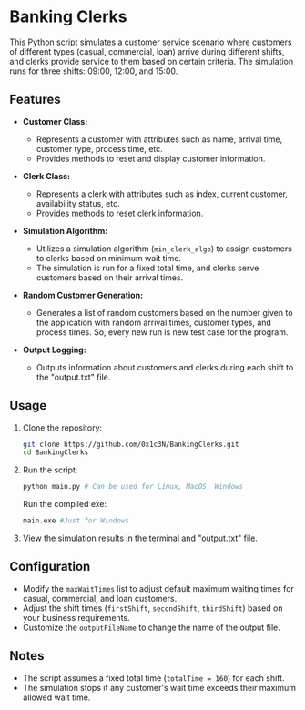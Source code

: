# Banking Clerks

This Python script simulates a customer service scenario where customers of different types (casual, commercial, loan) arrive during different shifts, and clerks provide service to them based on certain criteria. The simulation runs for three shifts: 09:00, 12:00, and 15:00.

## Features
- **Customer Class:**
  - Represents a customer with attributes such as name, arrival time, customer type, process time, etc.
  - Provides methods to reset and display customer information.

- **Clerk Class:**
  - Represents a clerk with attributes such as index, current customer, availability status, etc.
  - Provides methods to reset clerk information.

- **Simulation Algorithm:**
  - Utilizes a simulation algorithm (`min_clerk_algo`) to assign customers to clerks based on minimum wait time.
  - The simulation is run for a fixed total time, and clerks serve customers based on their arrival times.

- **Random Customer Generation:**
  - Generates a list of random customers based on the number given to the application with random arrival times, customer types, and process times. So, every new run is new test case for the program.

- **Output Logging:**
  - Outputs information about customers and clerks during each shift to the "output.txt" file.

## Usage
1. Clone the repository:

    ```bash
    git clone https://github.com/0x1c3N/BankingClerks.git
    cd BankingClerks
    ```

2. Run the script:

    ```bash
    python main.py # Can be used for Linux, MacOS, Windows
    ```

    Run the compiled exe:
  
    ```bash
    main.exe #Just for Windows
    ```


3. View the simulation results in the terminal and "output.txt" file.

## Configuration
- Modify the `maxWaitTimes` list to adjust default maximum waiting times for casual, commercial, and loan customers.
- Adjust the shift times (`firstShift`, `secondShift`, `thirdShift`) based on your business requirements.
- Customize the `outputFileName` to change the name of the output file.

## Notes
- The script assumes a fixed total time (`totalTime = 160`) for each shift.
- The simulation stops if any customer's wait time exceeds their maximum allowed wait time.

